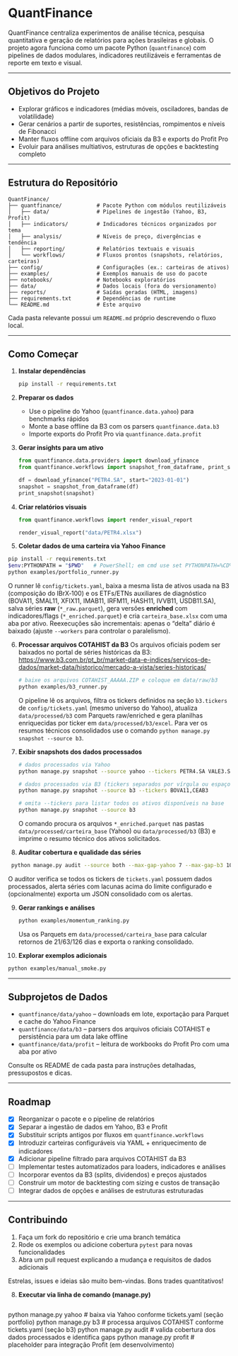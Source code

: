 # QuantFinance

QuantFinance centraliza experimentos de análise técnica, pesquisa quantitativa e geração de relatórios para ações brasileiras e globais. O projeto agora funciona como um pacote Python (`quantfinance`) com pipelines de dados modulares, indicadores reutilizáveis e ferramentas de reporte em texto e visual.

---

## Objetivos do Projeto

- Explorar gráficos e indicadores (médias móveis, osciladores, bandas de volatilidade)
- Gerar cenários a partir de suportes, resistências, rompimentos e níveis de Fibonacci
- Manter fluxos offline com arquivos oficiais da B3 e exports do Profit Pro
- Evoluir para análises multiativos, estruturas de opções e backtesting completo

---

## Estrutura do Repositório

```
QuantFinance/
├── quantfinance/           # Pacote Python com módulos reutilizáveis
│   ├── data/               # Pipelines de ingestão (Yahoo, B3, Profit)
│   ├── indicators/         # Indicadores técnicos organizados por tema
│   ├── analysis/           # Níveis de preço, divergências e tendência
│   ├── reporting/          # Relatórios textuais e visuais
│   └── workflows/          # Fluxos prontos (snapshots, relatórios, carteiras)
├── config/                 # Configurações (ex.: carteiras de ativos)
├── examples/               # Exemplos manuais de uso do pacote
├── notebooks/              # Notebooks exploratórios
├── data/                   # Dados locais (fora do versionamento)
├── reports/                # Saídas geradas (HTML, imagens)
├── requirements.txt        # Dependências de runtime
└── README.md               # Este arquivo
```

Cada pasta relevante possui um `README.md` próprio descrevendo o fluxo local.

---

## Como Começar

1. **Instalar dependências**
   ```bash
   pip install -r requirements.txt
   ```

2. **Preparar os dados**
   - Use o pipeline do Yahoo (`quantfinance.data.yahoo`) para benchmarks rápidos
   - Monte a base offline da B3 com os parsers `quantfinance.data.b3`
   - Importe exports do Profit Pro via `quantfinance.data.profit`

3. **Gerar insights para um ativo**
   ```python
   from quantfinance.data.providers import download_yfinance
   from quantfinance.workflows import snapshot_from_dataframe, print_snapshot

   df = download_yfinance("PETR4.SA", start="2023-01-01")
   snapshot = snapshot_from_dataframe(df)
   print_snapshot(snapshot)
   ```

4. **Criar relatórios visuais**
   ```python
   from quantfinance.workflows import render_visual_report

   render_visual_report("data/PETR4.xlsx")
   ```

5. **Coletar dados de uma carteira via Yahoo Finance**
 ```bash
 pip install -r requirements.txt
 $env:PYTHONPATH = "$PWD"   # PowerShell; em cmd use set PYTHONPATH=%CD%
 python examples/portfolio_runner.py
 ```
  O runner lê `config/tickets.yaml`, baixa a mesma lista de ativos usada na B3 (composição do IBrX‑100) e os ETFs/ETNs auxiliares de diagnóstico (BOVA11, SMAL11, XFIX11, IMAB11, IRFM11, HASH11, IVVB11, USDB11.SA), salva séries **raw** (`*_raw.parquet`), gera versões **enriched** com indicadores/flags (`*_enriched.parquet`) e cria `carteira_base.xlsx` com uma aba por ativo. Reexecuções são incrementais: apenas o “delta” diário é baixado (ajuste `--workers` para controlar o paralelismo).

6. **Processar arquivos COTAHIST da B3**
   Os arquivos oficiais podem ser baixados no portal de séries históricas da B3: https://www.b3.com.br/pt_br/market-data-e-indices/servicos-de-dados/market-data/historico/mercado-a-vista/series-historicas/
   ```bash
   # baixe os arquivos COTAHIST_AAAAA.ZIP e coloque em data/raw/b3
   python examples/b3_runner.py
   ```
   O pipeline lê os arquivos, filtra os tickers definidos na seção `b3.tickers` de `config/tickets.yaml` (mesmo universo do Yahoo), atualiza `data/processed/b3` com Parquets raw/enriched e gera planilhas enriquecidas por ticker em `data/processed/b3/excel`. Para ver os resumos técnicos consolidados use o comando `python manage.py snapshot --source b3`.

7. **Exibir snapshots dos dados processados**
   ```bash
   # dados processados via Yahoo
   python manage.py snapshot --source yahoo --tickers PETR4.SA VALE3.SA

   # dados processados via B3 (tickers separados por vírgula ou espaço)
   python manage.py snapshot --source b3 --tickers BOVA11,CEAB3

   # omita --tickers para listar todos os ativos disponíveis na base
   python manage.py snapshot --source b3
   ```
   O comando procura os arquivos `*_enriched.parquet` nas pastas `data/processed/carteira_base` (Yahoo) ou `data/processed/b3` (B3) e imprime o resumo técnico dos ativos solicitados.

8. **Auditar cobertura e qualidade das séries**
 ```bash
  python manage.py audit --source both --max-gap-yahoo 7 --max-gap-b3 10 --json reports/audit.json
  ```
  O auditor verifica se todos os tickers de `tickets.yaml` possuem dados processados, alerta séries com lacunas acima do limite configurado e (opcionalmente) exporta um JSON consolidado com os alertas.

9. **Gerar rankings e análises**
   ```bash
   python examples/momentum_ranking.py
   ```
   Usa os Parquets em `data/processed/carteira_base` para calcular retornos de 21/63/126 dias e exporta o ranking consolidado.

10. **Explorar exemplos adicionais**
   ```bash
   python examples/manual_smoke.py
   ```

---

## Subprojetos de Dados

- `quantfinance/data/yahoo` – downloads em lote, exportação para Parquet e cache do Yahoo Finance
- `quantfinance/data/b3` – parsers dos arquivos oficiais COTAHIST e persistência para um data lake offline
- `quantfinance/data/profit` – leitura de workbooks do Profit Pro com uma aba por ativo

Consulte os README de cada pasta para instruções detalhadas, pressupostos e dicas.

---

## Roadmap

- [x] Reorganizar o pacote e o pipeline de relatórios
- [x] Separar a ingestão de dados em Yahoo, B3 e Profit
- [x] Substituir scripts antigos por fluxos em `quantfinance.workflows`
- [x] Introduzir carteiras configuráveis via YAML + enriquecimento de indicadores
- [x] Adicionar pipeline filtrado para arquivos COTAHIST da B3
- [ ] Implementar testes automatizados para loaders, indicadores e análises
- [ ] Incorporar eventos da B3 (splits, dividendos) e preços ajustados
- [ ] Construir um motor de backtesting com sizing e custos de transação
- [ ] Integrar dados de opções e análises de estruturas estruturadas

---

## Contribuindo

1. Faça um fork do repositório e crie uma branch temática
2. Rode os exemplos ou adicione cobertura `pytest` para novas funcionalidades
3. Abra um pull request explicando a mudança e requisitos de dados adicionais

Estrelas, issues e ideias são muito bem-vindas. Bons trades quantitativos!

8. **Executar via linha de comando (manage.py)**
   ```bash
python manage.py yahoo   # baixa via Yahoo conforme tickets.yaml (seção portfolio)
python manage.py b3      # processa arquivos COTAHIST conforme tickets.yaml (seção b3)
python manage.py audit   # valida cobertura dos dados processados e identifica gaps
   python manage.py profit  # placeholder para integração Profit (em desenvolvimento)
   ```

